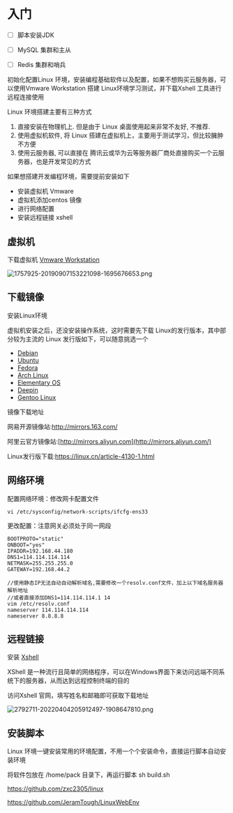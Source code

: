 # 入门

- [ ] 脚本安装JDK
- [ ] MySQL 集群和主从
- [ ] Redis 集群和哨兵





初始化配置Linux 环境，安装编程基础软件以及配置，如果不想购买云服务器，可以使用Vmware Workstation 搭建 Linux环境学习测试，并下载Xshell 工具进行远程连接使用

Linux 环境搭建主要有三种方式

1. 直接安装在物理机上. 但是由于 Linux 桌面使用起来非常不友好, 不推荐.
2. 使用虚拟机软件, 将 Linux 搭建在虚拟机上，主要用于测试学习，但比较臃肿不方便
3. 使用云服务器, 可以直接在 腾讯云或华为云等服务器厂商处直接购买一个云服务器，也是开发常见的方式

如果想搭建开发编程环境，需要提前安装如下

- 安装虚拟机 Vmware
- 虚拟机添加centos 镜像
- 进行网络配置
- 安装远程链接 xshell



## 虚拟机

下载虚拟机 [Vmware Workstation](https://www.vmware.com/cn/products/workstation-pro.html)

![1757925-20190907153221098-1695676653.png](https://s2.loli.net/2023/09/15/d8Eglj4IOo6MN93.png)

## 下载镜像

安装Linux环境

虚拟机安装之后，还没安装操作系统，这时需要先下载 Linux的发行版本，其中部分较为主流的 Linux 发行版如下，可以随意挑选一个

- [Debian](https://www.debian.org/releases/stable/installmanual)
- [Ubuntu](https://www.ubuntu.com/download/desktop/install-ubuntu-desktop)
- [Fedora](https://docs.fedoraproject.org/en-US/Fedora/25/html/Installation_Guide/index.html)
- [Arch Linux](https://wiki.archlinux.org/index.php/Installation_guide_(简体中文))
- [Elementary OS](https://elementary.io/zh_CN/docs/installation#installation)
- [Deepin](https://wiki.deepin.org/?title=原生安装)
- [Gentoo Linux](https://www.gentoo.org/get-started/)

镜像下载地址

网易开源镜像站:http://mirrors.163.com/

阿里云官方镜像站:[http://mirrors.aliyun.com](http://mirrors.aliyun.com/)

Linux发行版下载:https://linux.cn/article-4130-1.html

## 网络环境

配置网络环境：修改网卡配置文件

```shell
vi /etc/sysconfig/network-scripts/ifcfg-ens33
```

更改配置：注意网关必须处于同一网段

```shell
BOOTPROTO="static"	
ONBOOT="yes"			
IPADDR=192.168.44.180	
DNS1=114.114.114.114		
NETMASK=255.255.255.0  	
GATEWAY=192.168.44.2

//使用静态IP无法自动自动解析域名,需要修改一个resolv.conf文件，加上以下域名服务器解析地址
//或者直接添加DNS1=114.114.114.1 14
vim /etc/resolv.conf
nameserver 114.114.114.114
nameserver 8.8.8.8
```

## 远程链接

安装 [Xshell](https://www.xshell.com/zh/free-for-home-school/)

XShell 是一种流行且简单的网络程序，可以在Windows界面下来访问远端不同系统下的服务器，从而达到远程控制终端的目的

访问Xshell 官网，填写姓名和邮箱即可获取下载地址

![2792711-20220404205912497-1908647810.png](https://s2.loli.net/2023/09/15/ZSLe13VqAsp4xDm.png)



## 安装脚本

Linux 环境一键安装常用的环境配置，不用一个个安装命令，直接运行脚本自动安装环境

将软件包放在 /home/pack 目录下，再运行脚本 sh build.sh

https://github.com/zxc2305/linux

https://github.com/JeramTough/LinuxWebEnv

